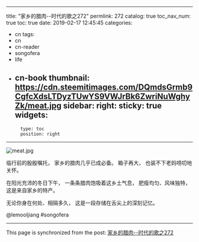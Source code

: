 
---
title: "家乡的腊肉--时代的歌之272"
permlink: 272
catalog: true
toc_nav_num: true
toc: true
date: 2019-02-17 12:45:45
categories:
- cn
tags:
- cn
- cn-reader
- songofera
- life
- cn-book
thumbnail: https://cdn.steemitimages.com/DQmdsGrmb9CgfcXdsLTDyzTUwYS9VWJrBk6ZwriNuWghyZk/meat.jpg
sidebar:
    right:
        sticky: true
widgets:
    -
        type: toc
        position: right
---


![meat.jpg](https://cdn.steemitimages.com/DQmdsGrmb9CgfcXdsLTDyzTUwYS9VWJrBk6ZwriNuWghyZk/meat.jpg)


临行前的殷殷嘱托，
家乡的腊肉几乎已成必备。
箱子再大，
也装不下老妈唠叨地关怀。

在阳光充沛的冬日下午，
一条条腊肉饱吸着这乡土气息，
肥瘦均匀、风味独特，
这是来自家乡的特产。

无论你身在何处、相隔多久，
这是一段存储在舌尖上的深刻记忆。



@lemooljiang #songofera

- - -

This page is synchronized from the post: [家乡的腊肉--时代的歌之272](https://steemit.com/@lemooljiang/272)
